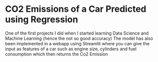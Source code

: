# CO2 Emissions of a Car Predicted using Regression
One of the first projects I did when I started learning Data Science and Machine Learning (hence the not so good accuracy) 
The model has also been implemented in a webapp using Streamlit where you can give the input as features of a car such as engine size, cylinders and fuel consumption which then returns the Co2 Emission
